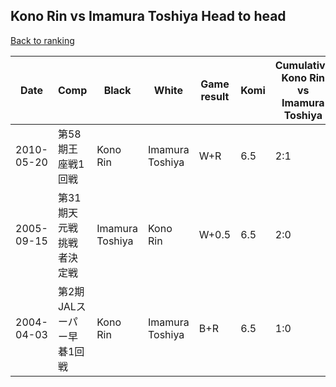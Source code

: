 ## Kono Rin vs Imamura Toshiya Head to head

[Back to ranking](../../index.md)




| **Date** | **Comp** | **Black** | **White** | **Game result** | **Komi** | **Cumulative Kono Rin vs Imamura Toshiya** | **Kono Rin streak** | **Imamura Toshiya streak** | 
| --- | --- | --- | --- | --- | --- | --- | --- | --- |
| 2010-05-20 | 第58期王座戦1回戦 | Kono Rin | Imamura Toshiya | W+R | 6.5 | 2:1 | 0 | 1 | 
| 2005-09-15 | 第31期天元戦挑戦者決定戦 | Imamura Toshiya | Kono Rin | W+0.5 | 6.5 | 2:0 | 2 | 0 | 
| 2004-04-03 | 第2期JALスーパー早碁1回戦 | Kono Rin | Imamura Toshiya | B+R | 6.5 | 1:0 | 1 | 0 |




